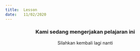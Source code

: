 ```yaml
---
title:  Lesson
date:   11/02/2020
---
```


### <center>Kami sedang mengerjakan pelajaran ini</center>
<center>Silahkan kembali lagi nanti</center>